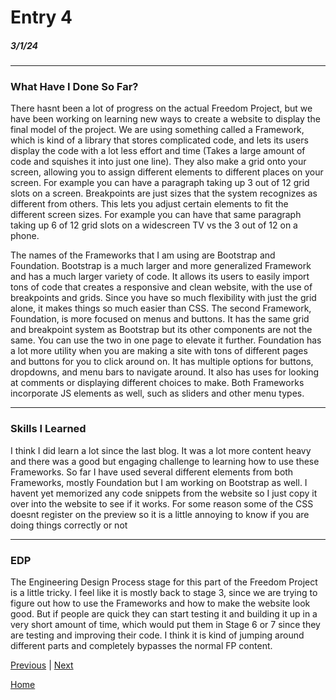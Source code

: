# Entry 4
##### 3/1/24

---

### What Have I Done So Far?

There hasnt been a lot of progress on the actual Freedom Project, but we have been working on learning new ways to create a website to display the final model of the project. We are using something called a Framework, which is kind of a library that stores complicated code, and lets its users display the code with a lot less effort and time (Takes a large amount of code and squishes it into just one line). They also make a grid onto your screen, allowing you to assign different elements to different places on your screen. For example you can have a paragraph taking up 3 out of 12 grid slots on a screen. Breakpoints are just sizes that the system recognizes as different from others. This lets you adjust certain elements to fit the different screen sizes. For example you can have that same paragraph taking up 6 of 12 grid slots on a widescreen TV vs the 3 out of 12 on a phone.

The names of the Frameworks that I am using are Bootstrap and Foundation. Bootstrap is a much larger and more generalized Framework and has a much larger variety of code. It allows its users to easily import tons of code that creates a responsive and clean website, with the use of breakpoints and grids. Since you have so much flexibility with just the grid alone, it makes things so much easier than CSS. The second Framework, Foundation, is more focused on menus and buttons. It has the same grid and breakpoint system as Bootstrap but its other components are not the same. You can use the two in one page to elevate it further. Foundation has a lot more utility when you are making a site with tons of different pages and buttons for you to click around on. It has multiple options for buttons, dropdowns, and menu bars to navigate around. It also has uses for looking at comments or displaying different choices to make. Both Frameworks incorporate JS elements as well, such as sliders and other menu types.

---

### Skills I Learned

I think I did learn a lot since the last blog. It was a lot more content heavy and there was a good but engaging challenge to learning how to use these Frameworks. So far I have used several different elements from both Frameworks, mostly Foundation but I am working on Bootstrap as well. I havent yet memorized any code snippets from the website so I just copy it over into the website to see if it works. For some reason some of the CSS doesnt register on the preview so it is a little annoying to know if you are doing things correctly or not

---

### EDP

The Engineering Design Process stage for this part of the Freedom Project is a little tricky. I feel like it is mostly back to stage 3, since we are trying to figure out how to use the Frameworks and how to make the website look good. But if people are quick they can start testing it and building it up in a very short amount of time, which would put them in Stage 6 or 7 since they are testing and improving their code. I think it is kind of jumping around different parts and completely bypasses the normal FP content.

[Previous](entry03.md) | [Next](entry05.md)

[Home](../README.md)
